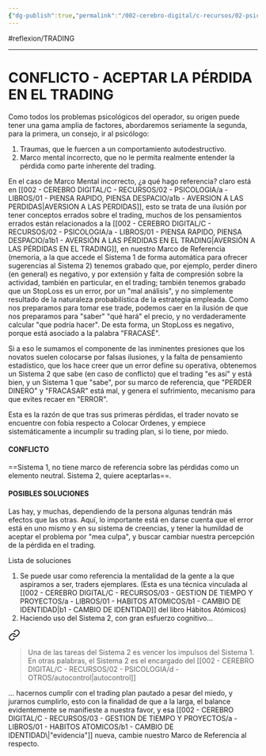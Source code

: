 ```yaml
---
{"dg-publish":true,"permalink":"/002-cerebro-digital/c-recursos/02-psicologia/a-libros/01-piensa-rapido-piensa-despacio/a3a1-conflicto-aceptar-la-perdida-en-el-trading/"}
---
```


#reflexion/TRADING 

---

# CONFLICTO - ACEPTAR LA PÉRDIDA EN EL TRADING

Como todos los problemas psicológicos del operador, su origen puede tener una gama amplia de factores, abordaremos seriamente la segunda, para la primera, un consejo, ir al psicólogo:

1) Traumas, que le fuercen a un comportamiento autodestructivo.
2) Marco mental incorrecto, que no le permita realmente entender la pérdida como parte inherente del trading.

En el caso de Marco Mental incorrecto, ¿a qué hago referencia? claro está en [[002 - CEREBRO DIGITAL/C - RECURSOS/02 - PSICOLOGIA/a - LIBROS/01 - PIENSA RAPIDO, PIENSA DESPACIO/a1b - AVERSION A LAS PERDIDAS\|AVERSION A LAS PERDIDAS]], esto se trata de una ilusión por tener conceptos errados sobre el trading, muchos de los pensamientos errados están relacionados a la [[002 - CEREBRO DIGITAL/C - RECURSOS/02 - PSICOLOGIA/a - LIBROS/01 - PIENSA RAPIDO, PIENSA DESPACIO/a1b1 - AVERSIÓN A LAS PÉRDIDAS EN EL TRADING\|AVERSIÓN A LAS PÉRDIDAS EN EL TRADING]], en nuestro Marco de Referencia (memoria, a la que accede el Sistema 1 de forma automática para ofrecer sugerencias al Sistema 2) tenemos grabado que, por ejemplo, perder dinero (en general) es negativo, y por extensión y falta de compresión sobre la actividad, también en particular, en el trading; también tenemos grabado que un StopLoss es un error, por un "mal análisis", y no simplemente resultado de la naturaleza probabilística de la estrategia empleada. Como nos preparamos para tomar ese trade, podemos caer en la ilusión de que nos preparamos para "saber" "qué hará" el precio, y no verdaderamente calcular "que podría hacer". De esta forma, un StopLoss es negativo, porque está asociado a la palabra "FRACASÉ". 

Si a eso le sumamos el componente de las inminentes presiones que los novatos suelen colocarse por falsas ilusiones, y la falta de pensamiento estadístico, que los hace creer que un error define su operativa, obtenemos un Sistema 2 que sabe (en caso de conflicto) que el trading "es así" y está bien, y un Sistema 1 que "sabe", por su marco de referencia, que "PERDER DINERO" y "FRACASAR" está mal, y genera el sufrimiento, mecanismo para que evites recaer en "ERROR".

Esta es la razón de que tras sus primeras pérdidas, el trader novato se encuentre con fobia respecto a Colocar Ordenes, y empiece sistemáticamente a incumplir su trading plan, si lo tiene, por miedo.

#### CONFLICTO
==Sistema 1, no tiene marco de referencia sobre las pérdidas como un elemento neutral.
Sistema 2, quiere aceptarlas==.

#### POSIBLES SOLUCIONES
Las hay, y muchas, dependiendo de la persona algunas tendrán más efectos que las otras. Aquí, lo importante está en darse cuenta que el error está en uno mismo y en su sistema de creencias, y tener la humildad de aceptar el problema por "mea culpa", y buscar cambiar nuestra percepción de la pérdida en el trading.

Lista de soluciones
1) Se puede usar como referencia la mentalidad de la gente a la que aspiramos a ser, traders ejemplares. (Esta es una técnica vinculada al [[002 - CEREBRO DIGITAL/C - RECURSOS/03 - GESTION DE TIEMPO Y PROYECTOS/a - LIBROS/01 - HABITOS ATOMICOS/b1 - CAMBIO DE IDENTIDAD\|b1 - CAMBIO DE IDENTIDAD]] del libro Hábitos Atómicos)
2) Haciendo uso del Sistema 2, con gran esfuerzo cognitivo... 
<div class="transclusion internal-embed is-loaded"><a class="markdown-embed-link" href="/002-cerebro-digital/c-recursos/02-psicologia/a-libros/01-piensa-rapido-piensa-despacio/a2-sistema-2/#158df0" aria-label="Open link"><svg xmlns="http://www.w3.org/2000/svg" width="24" height="24" viewBox="0 0 24 24" fill="none" stroke="currentColor" stroke-width="2" stroke-linecap="round" stroke-linejoin="round" class="svg-icon lucide-link"><path d="M10 13a5 5 0 0 0 7.54.54l3-3a5 5 0 0 0-7.07-7.07l-1.72 1.71"></path><path d="M14 11a5 5 0 0 0-7.54-.54l-3 3a5 5 0 0 0 7.07 7.07l1.71-1.71"></path></svg></a><div class="markdown-embed">



> Una de las tareas del Sistema 2 es vencer los impulsos del Sistema 1. En otras palabras, el Sistema 2 es el encargado del [[002 - CEREBRO DIGITAL/C - RECURSOS/02 - PSICOLOGIA/d - OTROS/autocontrol\|autocontrol]]


</div></div>
 … hacernos cumplir con el trading plan pautado a pesar del miedo, y jurarnos cumplirlo, esto con la finalidad de que a la larga, el balance evidentemente se manifieste a nuestra favor, y esa [[002 - CEREBRO DIGITAL/C - RECURSOS/03 - GESTION DE TIEMPO Y PROYECTOS/a - LIBROS/01 - HABITOS ATOMICOS/b1 - CAMBIO DE IDENTIDAD\|"evidencia"]] nueva, cambie nuestro Marco de Referencia al respecto. 